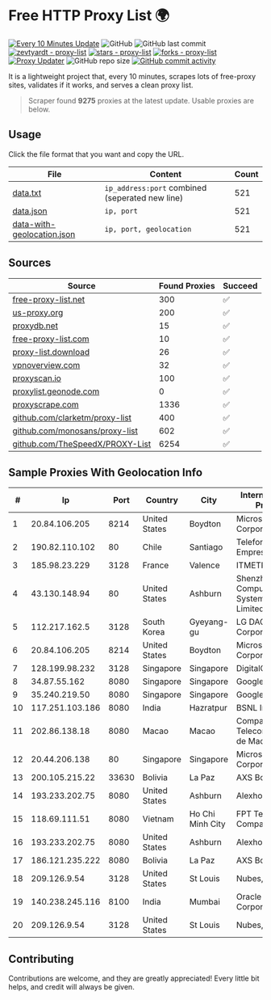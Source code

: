 
# Free HTTP Proxy List 🌍

[![Every 10 Minutes Update](https://github.com/mertguvencli/http-proxy-list/actions/workflows/main.yml/badge.svg?branch=main)](https://github.com/mertguvencli/http-proxy-list/actions/workflows/main.yml)
![GitHub](https://img.shields.io/github/license/mertguvencli/http-proxy-list)
![GitHub last commit](https://img.shields.io/github/last-commit/mertguvencli/http-proxy-list)
[![zevtyardt - proxy-list](https://img.shields.io/static/v1?label=zevtyardt&message=proxy-list&color=blue&logo=github)](https://github.com/zevtyardt/proxy-list "Go to GitHub repo")
[![stars - proxy-list](https://img.shields.io/github/stars/zevtyardt/proxy-list?style=social)](https://github.com/zevtyardt/proxy-list)
[![forks - proxy-list](https://img.shields.io/github/forks/zevtyardt/proxy-list?style=social)](https://github.com/zevtyardt/proxy-list)
[![Proxy Updater](https://github.com/zevtyardt/proxy-list/workflows/Proxy%20Updater/badge.svg)](https://github.com/zevtyardt/proxy-list/actions?query=workflow:"Proxy+Updater")
![GitHub repo size](https://img.shields.io/github/repo-size/zevtyardt/proxy-list)
[![GitHub commit activity](https://img.shields.io/github/commit-activity/m/zevtyardt/proxy-list?logo=commits)](https://github.com/zevtyardt/proxy-list/commits/main)

It is a lightweight project that, every 10 minutes, scrapes lots of free-proxy sites, validates if it works, and serves a clean proxy list.

> Scraper found **9275** proxies at the latest update. Usable proxies are below.

## Usage

Click the file format that you want and copy the URL.

|File|Content|Count|
|----|-------|-----|
|[data.txt](https://raw.githubusercontent.com/mertguvencli/http-proxy-list/main/proxy-list/data.txt)|`ip_address:port` combined (seperated new line)|521|
|[data.json](https://raw.githubusercontent.com/mertguvencli/http-proxy-list/main/proxy-list/data.json)|`ip, port`|521|
|[data-with-geolocation.json](https://raw.githubusercontent.com/mertguvencli/http-proxy-list/main/proxy-list/data-with-geolocation.json)|`ip, port, geolocation`|521|

## Sources

|Source|Found Proxies|Succeed|
|------|-------------|-------|
|[free-proxy-list.net](https://free-proxy-list.net)|300|✅|
|[us-proxy.org](https://www.us-proxy.org)|200|✅|
|[proxydb.net](http://proxydb.net)|15|✅|
|[free-proxy-list.com](https://free-proxy-list.com/?page=&port=&type%5B%5D=http&type%5B%5D=https&up_time=0&search=Search)|10|✅|
|[proxy-list.download](https://www.proxy-list.download/HTTP)|26|✅|
|[vpnoverview.com](https://vpnoverview.com/privacy/anonymous-browsing/free-proxy-servers)|32|✅|
|[proxyscan.io](https://www.proxyscan.io)|100|✅|
|[proxylist.geonode.com](https://proxylist.geonode.com/api/proxy-list?limit=300&page=1&sort_by=lastChecked&sort_type=desc&protocols=http,https)|0|✅|
|[proxyscrape.com](https://api.proxyscrape.com/v2/?request=displayproxies&protocol=http&timeout=10000&country=all&ssl=all&anonymity=all)|1336|✅|
|[github.com/clarketm/proxy-list](https://raw.githubusercontent.com/clarketm/proxy-list/master/proxy-list-raw.txt)|400|✅|
|[github.com/monosans/proxy-list](https://raw.githubusercontent.com/monosans/proxy-list/main/proxies/http.txt)|602|✅|
|[github.com/TheSpeedX/PROXY-List](https://raw.githubusercontent.com/TheSpeedX/PROXY-List/master/http.txt)|6254|✅|


## Sample Proxies With Geolocation Info

|#|Ip|Port|Country|City|Internet Service Provider|
|-|--|----|-------|----|-------------------------|
|1|20.84.106.205|8214|United States|Boydton|Microsoft Corporation|
|2|190.82.110.102|80|Chile|Santiago|Telefonica Empresas|
|3|185.98.23.229|3128|France|Valence|ITMETRIX|
|4|43.130.148.94|80|United States|Ashburn|Shenzhen Tencent Computer Systems Company Limited|
|5|112.217.162.5|3128|South Korea|Gyeyang-gu|LG DACOM Corporation|
|6|20.84.106.205|8214|United States|Boydton|Microsoft Corporation|
|7|128.199.98.232|3128|Singapore|Singapore|DigitalOcean, LLC|
|8|34.87.55.162|8080|Singapore|Singapore|Google LLC|
|9|35.240.219.50|8080|Singapore|Singapore|Google LLC|
|10|117.251.103.186|8080|India|Hazratpur|BSNL Internet|
|11|202.86.138.18|8080|Macao|Macao|Companhia de Telecomunicacoes de Macau|
|12|20.44.206.138|80|Singapore|Singapore|Microsoft Corporation|
|13|200.105.215.22|33630|Bolivia|La Paz|AXS Bolivia S. A.|
|14|193.233.202.75|8080|United States|Ashburn|Alexhost SRL|
|15|118.69.111.51|8080|Vietnam|Ho Chi Minh City|FPT Telecom Company|
|16|193.233.202.75|8080|United States|Ashburn|Alexhost SRL|
|17|186.121.235.222|8080|Bolivia|La Paz|AXS Bolivia S. A.|
|18|209.126.9.54|3128|United States|St Louis|Nubes, LLC|
|19|140.238.245.116|8100|India|Mumbai|Oracle Corporation|
|20|209.126.9.54|3128|United States|St Louis|Nubes, LLC|



## Contributing

Contributions are welcome, and they are greatly appreciated! Every
little bit helps, and credit will always be given.

